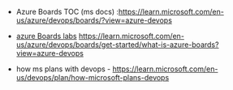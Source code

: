 - Azure Boards TOC (ms docs) :https://learn.microsoft.com/en-us/azure/devops/boards/?view=azure-devops
- [azure Boards labs](https://azuredevopslabs.com/labs/azuredevops/agile/)
https://learn.microsoft.com/en-us/azure/devops/boards/get-started/what-is-azure-boards?view=azure-devops

- how ms plans with devops - https://learn.microsoft.com/en-us/devops/plan/how-microsoft-plans-devops
